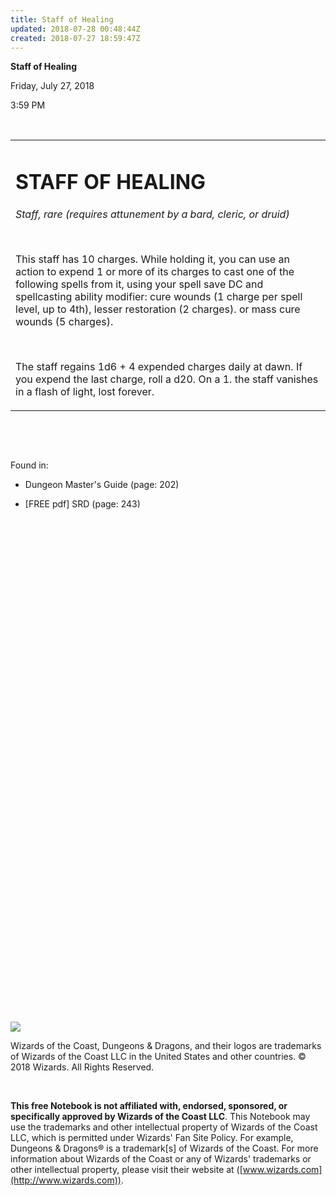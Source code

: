 ```yaml
---
title: Staff of Healing
updated: 2018-07-28 00:48:44Z
created: 2018-07-27 18:59:47Z
---
```


**Staff of Healing**

Friday, July 27, 2018

3:59 PM

 

<table><tbody><tr class="odd"><td><h1 id="staff-of-healing"><strong>STAFF OF HEALING</strong></h1><p><em>Staff, rare (requires attunement by a bard, cleric, or druid)</em></p><p> </p><p>This staff has 10 charges. While holding it, you can use an action to expend 1 or more of its charges to cast one of the following spells from it, using your spell save DC and spellcasting ability modifier: cure wounds (1 charge per spell level, up to 4th), lesser restoration (2 charges). or mass cure wounds (5 charges).</p><p> </p><p>The staff regains 1d6 + 4 expended charges daily at dawn. If you expend the last charge, roll a d20. On a 1. the staff vanishes in a flash of light, lost forever.</p></td></tr></tbody></table>

 

 

Found in:

-   Dungeon Master's Guide (page: 202)

-   \[FREE pdf\] SRD (page: 243)

 

 

 

 

 

 

 

 

 

 

 

 

 

 

 

 

 

 

 

 

 

 

 

 

 

 

![](tmp\media\image1.png)

Wizards of the Coast, Dungeons & Dragons, and their logos are trademarks of Wizards of the Coast LLC in the United States and other countries. © 2018 Wizards. All Rights Reserved.

 

**This free Notebook is not affiliated with, endorsed, sponsored, or specifically approved by Wizards of the Coast LLC**. This Notebook may use the trademarks and other intellectual property of Wizards of the Coast LLC, which is permitted under Wizards' Fan Site Policy. For example, Dungeons & Dragons® is a trademark\[s\] of Wizards of the Coast. For more information about Wizards of the Coast or any of Wizards' trademarks or other intellectual property, please visit their website at ([www.wizards.com](http://www.wizards.com)).
